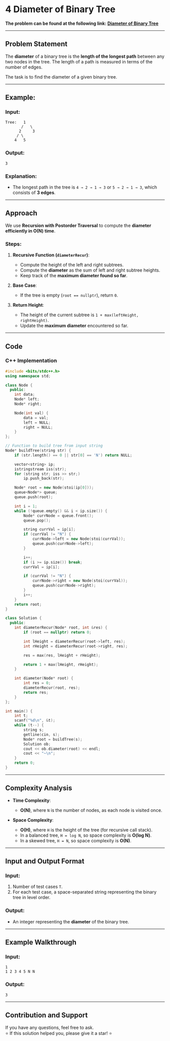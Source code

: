 # 4 Diameter of Binary Tree

**The problem can be found at the following link: [Diameter of Binary Tree](https://www.geeksforgeeks.org/problems/diameter-of-binary-tree/1)**

---

## Problem Statement

The **diameter** of a binary tree is the **length of the longest path** between any two nodes in the tree. The length of a path is measured in terms of the number of edges.

The task is to find the diameter of a given binary tree.

---

## Example:

### Input:
```
Tree:   1
       /   \
      2     3
     / \
    4   5
```

### Output:
```
3
```

### Explanation:
- The longest path in the tree is `4 → 2 → 1 → 3` or `5 → 2 → 1 → 3`, which consists of **3 edges**.

---

## Approach

We use **Recursion with Postorder Traversal** to compute the **diameter efficiently in O(N) time**.

### Steps:

1. **Recursive Function (`diameterRecur`)**:
   - Compute the height of the left and right subtrees.
   - Compute the **diameter** as the sum of left and right subtree heights.
   - Keep track of the **maximum diameter found so far**.

2. **Base Case**:
   - If the tree is empty (`root == nullptr`), return `0`.

3. **Return Height**:
   - The height of the current subtree is `1 + max(leftHeight, rightHeight)`.
   - Update the **maximum diameter** encountered so far.

---

## Code

### C++ Implementation

```cpp
#include <bits/stdc++.h>
using namespace std;

class Node {
  public:
    int data;
    Node* left;
    Node* right;

    Node(int val) {
        data = val;
        left = NULL;
        right = NULL;
    }
};

// Function to build tree from input string
Node* buildTree(string str) {
    if (str.length() == 0 || str[0] == 'N') return NULL;

    vector<string> ip;
    istringstream iss(str);
    for (string str; iss >> str;)
        ip.push_back(str);

    Node* root = new Node(stoi(ip[0]));
    queue<Node*> queue;
    queue.push(root);

    int i = 1;
    while (!queue.empty() && i < ip.size()) {
        Node* currNode = queue.front();
        queue.pop();

        string currVal = ip[i];
        if (currVal != "N") {
            currNode->left = new Node(stoi(currVal));
            queue.push(currNode->left);
        }

        i++;
        if (i >= ip.size()) break;
        currVal = ip[i];

        if (currVal != "N") {
            currNode->right = new Node(stoi(currVal));
            queue.push(currNode->right);
        }
        i++;
    }
    return root;
}

class Solution {
  public:
    int diameterRecur(Node* root, int &res) {
        if (root == nullptr) return 0;

        int lHeight = diameterRecur(root->left, res);
        int rHeight = diameterRecur(root->right, res);

        res = max(res, lHeight + rHeight);

        return 1 + max(lHeight, rHeight);
    }

    int diameter(Node* root) {
        int res = 0;
        diameterRecur(root, res);
        return res;
    }
};

int main() {
    int t;
    scanf("%d\n", &t);
    while (t--) {
        string s;
        getline(cin, s);
        Node* root = buildTree(s);
        Solution ob;
        cout << ob.diameter(root) << endl;
        cout << "~\n";
    }
    return 0;
}
```

---

## Complexity Analysis

- **Time Complexity**:  
  - **O(N)**, where `N` is the number of nodes, as each node is visited once.

- **Space Complexity**:  
  - **O(H)**, where `H` is the height of the tree (for recursive call stack).
  - In a balanced tree, `H = log N`, so space complexity is **O(log N)**.
  - In a skewed tree, `H = N`, so space complexity is **O(N)**.

---

## Input and Output Format

### Input:
1. Number of test cases `T`.
2. For each test case, a space-separated string representing the binary tree in level order.

### Output:
- An integer representing the **diameter** of the binary tree.

---

## Example Walkthrough

### Input:
```
1
1 2 3 4 5 N N
```

### Output:
```
3
```

---

## Contribution and Support

If you have any questions, feel free to ask.  
⭐ If this solution helped you, please give it a star! ⭐
